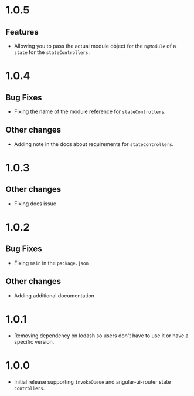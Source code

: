 # 1.0.5

## Features

- Allowing you to pass the actual module object for the `ngModule` of a `state` for the `stateControllers`.

# 1.0.4

## Bug Fixes

- Fixing the name of the module reference for `stateControllers`.

## Other changes

- Adding note in the docs about requirements for `stateControllers`.

# 1.0.3

## Other changes

- Fixing docs issue

# 1.0.2

## Bug Fixes

- Fixing `main` in the `package.json`

## Other changes

- Adding additional documentation

# 1.0.1

- Removing dependency on lodash so users don't have to use it or have a specific version.

# 1.0.0

- Initial release supporting `invokeQueue` and angular-ui-router state `controllers`.
